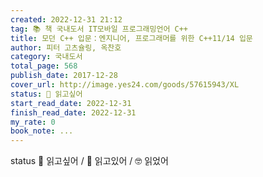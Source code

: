 ```yaml
---
created: 2022-12-31 21:12
tag: 📚 책 국내도서 IT모바일 프로그래밍언어 C++
title: 모던 C++ 입문：엔지니어, 프로그래머를 위한 C++11/14 입문
author: 피터 고츠슐링, 옥찬호
category: 국내도서
total_page: 568
publish_date: 2017-12-28
cover_url: http://image.yes24.com/goods/57615943/XL
status: 👀 읽고싶어
start_read_date: 2022-12-31
finish_read_date: 2022-12-31
my_rate: 0
book_note: ...
---
```


status
👀 읽고싶어 / 📖 읽고있어 / 🤓 읽었어